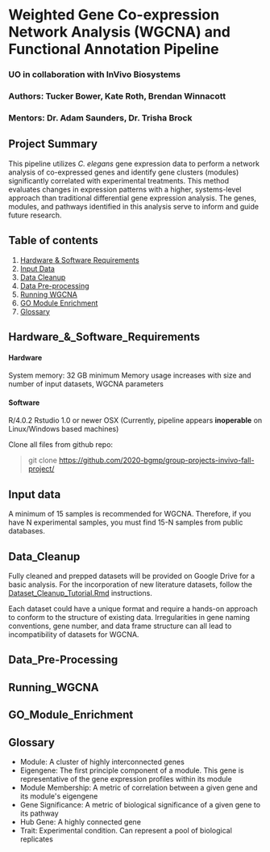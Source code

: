 # Weighted Gene Co-expression Network Analysis (WGCNA) and Functional Annotation Pipeline
### UO in collaboration with InVivo Biosystems
### Authors: Tucker Bower, Kate Roth, Brendan Winnacott
### Mentors: Dr. Adam Saunders, Dr. Trisha Brock

## Project Summary

This pipeline utilizes *C. elegans* gene expression data to perform a network analysis of co-expressed genes and identify gene clusters (modules) significantly correlated with experimental treatments. This method evaluates changes in expression patterns with a higher, systems-level approach than traditional differential gene expression analysis. The genes, modules, and pathways identified in this analysis serve to inform and guide future research. 

## Table of contents

1. [Hardware & Software Requirements](#Hardware_&_Software_Requirements)
2. [Input Data](#Input_Data)
3. [Data Cleanup](#Data_Cleanup)
4. [Data Pre-processing](#Data_Pre-Processing)
5. [Running WGCNA](#Running_WGCNA)
6. [GO Module Enrichment](#GO_Module_Enrichment)
7. [Glossary](#Glossary)






## Hardware_&_Software_Requirements

#### Hardware
System memory: 32 GB minimum
Memory usage increases with size and number of input datasets, WGCNA parameters
#### Software
R/4.0.2
Rstudio 1.0 or newer
OSX (Currently, pipeline appears **inoperable** on Linux/Windows based machines)

Clone all files from github repo:

> git clone https://github.com/2020-bgmp/group-projects-invivo-fall-project/ 

## Input data
A minimum of 15 samples is recommended for WGCNA. Therefore, if you have N experimental samples, you must find 15-N samples from public databases.

## Data_Cleanup
Fully cleaned and prepped datasets will be provided on Google Drive for a basic analysis. For the incorporation of new literature datasets, follow the [Dataset_Cleanup_Tutorial.Rmd](https://github.com/2020-bgmp/group-projects-invivo-fall-project/blob/master/dataset_cleanup_tutorial/Dataset_Cleanup_Tutorial.Rmd) instructions. 

Each dataset could have a unique format and require a hands-on approach to conform to the structure of existing data. Irregularities in gene naming conventions, gene number, and data frame structure can all lead to incompatibility of datasets for WGCNA. 

## Data_Pre-Processing

## Running_WGCNA

## GO_Module_Enrichment

## Glossary

* Module: A cluster of highly interconnected genes 
* Eigengene: The first principle component of a module. This gene is representative of the gene expression profiles within its module 
* Module Membership: A metric of correlation between a given gene and its module's eigengene 
* Gene Significance: A metric of biological significance of a given gene to its pathway 
* Hub Gene: A highly connected gene 
* Trait: Experimental condition. Can represent a pool of biological replicates
